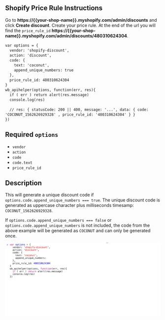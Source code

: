 ## Shopify Price Rule Instructions
Go to __https://{{your-shop-name}}.myshopify.com/admin/discounts__ and click __Create discount__. Create your price rule. At the end of the url you will find the `price_rule_id` __https://{{your-shop-name}}.myshopify.com/admin/discounts/480310624304__.
```
var options = {
  vendor: 'shopify-discount',
  action: 'discount',
  code: {
    text: 'coconut',
    append_unique_numbers: true
  },
  price_rule_id: 480310624304
}
wb_apihelper(options, function(err, res){
  if ( err ) return alert(res.message)
  console.log(res)
  
  // res: { statusCode: 200 || 400, message: '...', data: { code: 'COCONUT_1562626929328' , price_rule_id: '480310624304' } }
})
```
## Required `options`
* `vendor`
* `action`
* `code`
* `code.text`
* `price_rule_id`

## Description
This will generate a unique discount code if `options.code.append_unique_numbers === true`. The unique discount code is generated as uppercase character plus milliseconds timesamp: `COCONUT_1562626929328`.

If `options.code.append_unique_numbers === false` or `options.code.append_unique_numbers` is not included, the code from the above example will be generated as `COCONUT` and can only be generated once.

![API Helper for Shopify create discount code](../../images/api-helper-for-shopify-create-discount-code.gif)
